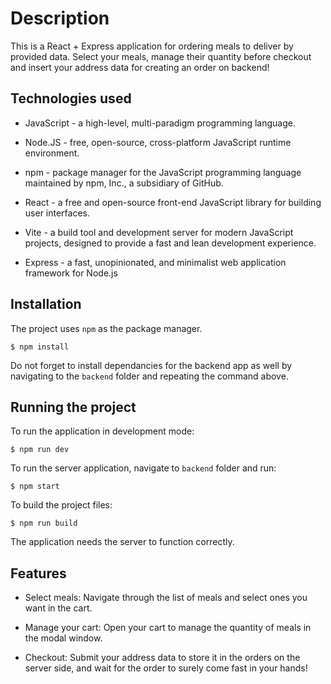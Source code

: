 # Description

This is a React + Express application for ordering meals to deliver by provided data. Select your meals, manage their quantity before checkout and insert your address data for creating an order on backend!

## Technologies used

-   JavaScript - a high-level, multi-paradigm programming language.

-   Node.JS - free, open-source, cross-platform JavaScript runtime environment.

-   npm - package manager for the JavaScript programming language maintained by npm, Inc., a subsidiary of GitHub.

-   React - a free and open-source front-end JavaScript library for building user interfaces.

-   Vite - a build tool and development server for modern JavaScript projects, designed to provide a fast and lean development experience.

-   Express - a fast, unopinionated, and minimalist web application framework for Node.js

## Installation

The project uses `npm` as the package manager.

```shell
$ npm install
```

Do not forget to install dependancies for the backend app as well by navigating to the `backend` folder and repeating the command above.

## Running the project

To run the application in development mode:

```shell
$ npm run dev
```

To run the server application, navigate to `backend` folder and run:

```shell
$ npm start
```

To build the project files:

```shell
$ npm run build
```

The application needs the server to function correctly.

## Features

-   Select meals: Navigate through the list of meals and select ones you want in the cart.

-   Manage your cart: Open your cart to manage the quantity of meals in the modal window.

-   Checkout: Submit your address data to store it in the orders on the server side, and wait for the order to surely come fast in your hands!
